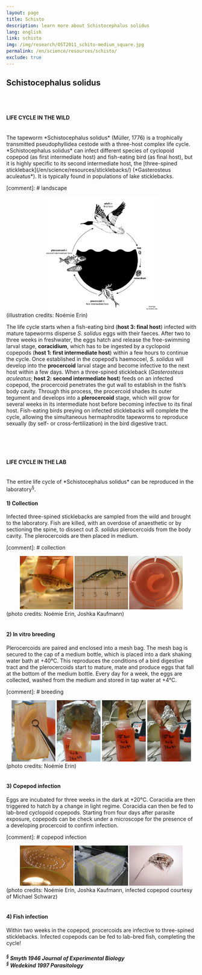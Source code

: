 ```yaml
---
layout: page
title: Schisto
description: learn more about Schistocephalus solidus
lang: english
link: schisto
img: /img/research/OST2011_schito-medium_square.jpg
permalink: /en/science/resources/schisto/
exclude: true
---
```

<h2>Schistocephalus solidus</h2>

<br/><br/>
<h4>LIFE CYCLE IN THE WILD</h4>
<br>
The tapeworm *Schistocephalus solidus* (Müller, 1776) is a trophically transmitted pseudophyllidea cestode with a three-host complex life cycle. *Schistocephalus solidus* can infect different species of cyclopoid copepod (as first intermediate host) and fish-eating bird (as final host), but it is highly specific to its second intermediate host, the [three-spined stickleback](/en/science/resources/sticklebacks/) (*Gasterosteus aculeatus*). It is typically found in populations of lake sticklebacks.

[comment]: # landscape
<center>
<img src="/img/research/tools_life-cycle_schisto.png" style = "width: 60%;" alt="" title="life cycle of Schistocephalus solidus"/>
</center>
<div class="col three caption">
(illustration credits: Noémie Erin)
</div>

The life cycle starts when a fish-eating bird (**host 3: final host**) infected with mature tapeworms disperse *S. solidus* eggs with their faeces. After two to three weeks in freshwater, the eggs hatch and release the free-swimming larval stage, **coracidium**, which has to be ingested by a cyclopoid copepods (**host 1: first intermediate host**) within a few hours to continue the cycle. Once established in the copepod’s haemocoel, *S. solidus* will develop into the **procercoid** larval stage and become infective to the next host within a few days. When a three-spined stickleback (*Gasterosteus aculeatus*; **host 2: second intermediate host**) feeds on an infected copepod, the procercoid penetrates the gut wall to establish in the fish’s body cavity. Through this process, the procercoid shades its outer tegument and develops into a **plerocercoid** stage, which will grow for several weeks in its intermediate host before becoming infective to its final host. Fish-eating birds preying on infected sticklebacks will complete the cycle, allowing the simultaneous hermaphrodite tapeworms to reproduce sexually (by self- or cross-fertilization) in the bird digestive tract.



<br/>
<br/>
<br/>
<h4>LIFE CYCLE IN THE LAB</h4>
<br>
The entire life cycle of *Schistocephalus solidus* can be reproduced in the laboratory<sup>§</sup>.

<h4>1) Collection</h4>

Infected three-spined sticklebacks are sampled from the wild and brought to the laboratory. Fish are killed, with an overdose of anaesthetic or by sectioning the spine, to dissect out *S. solidus* plerocercoids from the body cavity. The plerocercoids are then placed in medium.
<br/>

[comment]: # collection
<center>
<img src="/img/schisto/schisto_infected-fish_square.jpg" style = "width: 28%;" alt="" title="infected stickleback"/>
<img src="/img/schisto/schisto_coming-out_square.jpg" style = "width: 28%;" alt="" title="dissecting an infecting fish"/>
<img src="/img/research/OST2011_schito-medium_square.jpg" style = "width: 28%;" alt="" title="Schistocephalus solidus plerocercoid in medium"/>
</center>
<div class="col three caption">
(photo credits: Noémie Erin, Joshka Kaufmann)
</div>


<br/>
<h4>2) In vitro breeding</h4>

Plerocercoids are paired and enclosed into a mesh bag. The mesh bag is secured to the cap of a medium bottle, which is placed into a dark shaking water bath at +40°C. This reproduces the conditions of a bird digestive tract and the plerocercoids start to mature, mate and produce eggs that fall at the bottom of the medium bottle. Every day for a week, the eggs are collected, washed from the medium and stored in tap water at +4°C.


[comment]: # breeding
<center>
<img src="/img/schisto/schisto_breeding1_57.jpg" style = "width: 23%;" alt="" title="pair of S. solidus in a mesh bag"/>
<img src="/img/schisto/schisto_breeding2_57.jpg" style = "width: 23%;" alt="" title="the mesh bag..."/>
<img src="/img/schisto/schisto_breeding3_57.jpg" style = "width: 23%;" alt="" title="...is placed..."/>
<img src="/img/schisto/schisto_breeding4_57.jpg" style = "width: 23%;" alt="" title="...inside a medium bottle"/>
</center>
<div class="col three caption">
(photo credits: Noémie Erin)
</div>

<br/>
<h4>3) Copepod infection</h4>

Eggs are incubated for three weeks in the dark at +20°C. Coracidia are then triggered to hatch by a change in light regime. Coracidia can then be fed to lab-bred cyclopoid copepods. Starting from four days after parasite exposure, copepods can be check under a microscope for the presence of a developing procercoid to confirm infection.


[comment]: # copepod infection
<center>
<img src="/img/schisto/schisto_droplets_43.jpg" style = "width: 28%;" alt="" title="preparing droplets containing coracidia"/>
<img src="/img/schisto/schisto_microtiter-plates_43.jpg" style = "width: 28%;" alt="" title="collection plates with infected copepods"/>
<img src="/img/schisto/schisto_infected-copepod_43.jpg" style = "width: 28%;" alt="" title="copepod infected with a procercoid"/>
</center>

<div class="col three caption">
(photo credits: Noémie Erin, Joshka Kaufmann, infected copepod courtesy of Michael Schwarz)
</div>


<br/>
<h4>4) Fish infection</h4>

Within two weeks in the copepod, procercoids are infective to three-spined sticklebacks. Infected copepods can be fed to lab-bred fish, completing the cycle!



<h5>
<sup>§</sup> Smyth 1946 Journal of Experimental Biology<br/>
<sup>§</sup> Wedekind 1997 Parasitology</h5>

